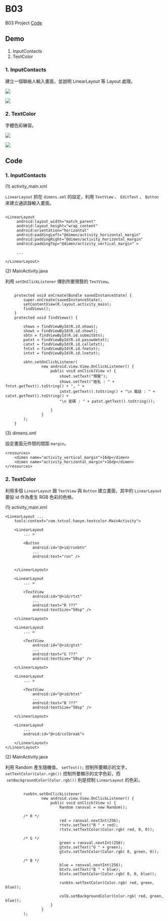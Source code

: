 # B03

B03 Project [Code](https://github.com/CodeMercs/ariod-ho-book/tree/master/Code/B03)


## Demo

 1. InputContacts
 2. TextColor

### 1. InputContacts

建立一個聯絡人輸入畫面，並說明 LinearLayout 等 Layout 處理。

![](https://raw.githubusercontent.com/CodeMercs/ariod-ho-book/master/Code/B03/InputContacts/PIC1.png)


![](https://raw.githubusercontent.com/CodeMercs/ariod-ho-book/master/Code/B03/InputContacts/PIC2.png)


### 2. TextColor

字體色彩練習。

![](https://raw.githubusercontent.com/CodeMercs/ariod-ho-book/master/Code/B03/TextColor/PIC1.png)


![](https://raw.githubusercontent.com/CodeMercs/ariod-ho-book/master/Code/B03/TextColor/PIC2.png)


## Code

### 1. InputContacts

(1) activity_main.xml

`LinearLayout` 抓在 `dimens.xml` 的設定，利用 `TextView` 、 `EditText` 、 `Button` 來建立通訊錄輸入畫面。

```

<LinearLayout
     android:layout_width="match_parent"
     android:layout_height="wrap_content"
     android:orientation="horizontal"
     android:paddingLeft="@dimen/activity_horizontal_margin"
     android:paddingRight="@dimen/activity_horizontal_margin"
     android:paddingTop="@dimen/activity_vertical_margin" >
     
     ...
     
</LinearLayout>

```

(2) MainActivity.java

利用 `setOnClickListener` 傳到所要預覽的 `TextView`。

```

    protected void onCreate(Bundle savedInstanceState) {
        super.onCreate(savedInstanceState);
        setContentView(R.layout.activity_main);
        findViews();
    }
    protected void findViews() {

        shows = findViewById(R.id.shows);
        showt = findViewById(R.id.showt);
        sbtn = findViewById(R.id.submitbtn);
        patxt = findViewById(R.id.passwdetxt);
        catxt = findViewById(R.id.calletxt);
        fntxt = findViewById(R.id.fnetxt);
        intxt = findViewById(R.id.lnetxt);

        sbtn.setOnClickListener(
                new android.view.View.OnClickListener() {
                    public void onClick(View v) {
                        showt.setText("預覽");
                        shows.setText("姓名 : " + fntxt.getText().toString() + ", " +
                        intxt.getText().toString() + "\n 電話 : " + catxt.getText().toString() +
                        "\n 密碼 : " + patxt.getText().toString());

                    }
                }
        );
    }
```

(3) dimens.xml

設定畫面元件間的間距 `margin`。

```
<resources>
    <dimen name="activity_vertical_margin">16dp</dimen>
    <dimen name="activity_horizontal_margin">16dp</dimen>
</resources>
```

### 2. TextColor

利用多個 `LinearLayout` 跟 `TextView` 與 `Button` 建立畫面，其中的 `LinearLayout` 要設 id 作為產生 RGB 色彩的色格。

(1) activity_main.xml

```
<LinearLayout ...
    tools:context="com.txtcol.haoye.textcolor.MainActivity">

    <LinearLayout
        ... >

        <Button
            android:id="@+id/runbtn"
            ...
            android:text="run" />


    </LinearLayout>

    <LinearLayout
        ... >

        <TextView
            android:id="@+id/rtxt"
            ...
            android:text="R ???"
            android:textSize="50sp" />

    </LinearLayout>

    <LinearLayout
        ... >

        <TextView
            android:id="@+id/gtxt"
            ...
            android:text="G ???"
            android:textSize="50sp" />

    </LinearLayout>

    <LinearLayout
        ... >

        <TextView
            android:id="@+id/btxt"
            ...
            android:text="B ???"
            android:textSize="50sp" />

    </LinearLayout>

    <LinearLayout
        ...
        android:id="@+id/colbreak">

    </LinearLayout>
</LinearLayout>
```

(2) MainActivity.java

利用 Random 產生隨機值， `setText();` 控制所要顯示的文字， `setTextColor(Color.rgb())` 控制所要顯示的文字色彩，而  `setBackgroundColor(Color.rgb())` 則是控制 `LinearLayout` 的色彩。

```

        runbtn.setOnClickListener(
                new android.view.View.OnClickListener() {
                    public void onClick(View v) {
                        Random ranxval = new Random();

        /* R */
                        red = ranxval.nextInt(256);
                        rtxtv.setText("R " + red);
                        rtxtv.setTextColor(Color.rgb( red, 0, 0));

        /* G */
                        green = ranxval.nextInt(256);
                        gtxtv.setText("G " + green);
                        gtxtv.setTextColor(Color.rgb( 0, green, 0));

        /* B */
                        blue = ranxval.nextInt(256);
                        btxtv.setText("B " + blue);
                        btxtv.setTextColor(Color.rgb( 0, 0, blue));

                        runbtn.setTextColor(Color.rgb( red, green, blue));

                        colb.setBackgroundColor(Color.rgb( red, green, blue));
                    }
                }
        );
```


